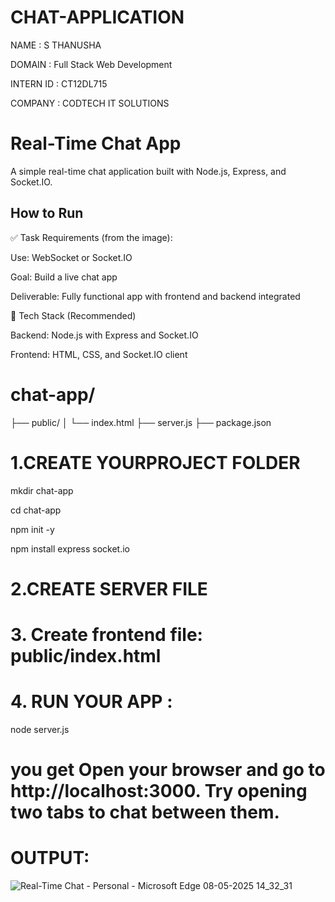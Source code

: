 # CHAT-APPLICATION

NAME : S THANUSHA

DOMAIN : Full Stack Web Development

INTERN ID : CT12DL715

COMPANY : CODTECH IT SOLUTIONS

# Real-Time Chat App

A simple real-time chat application built with Node.js, Express, and Socket.IO.

## How to Run

✅ Task Requirements (from the image):

Use: WebSocket or Socket.IO

Goal: Build a live chat app

Deliverable: Fully functional app with frontend and backend integrated


🔧 Tech Stack (Recommended)

Backend: Node.js with Express and Socket.IO

Frontend: HTML, CSS, and Socket.IO client

# chat-app/
├── public/
│   └── index.html
├── server.js
├── package.json

# 1.CREATE YOURPROJECT FOLDER

mkdir chat-app

cd chat-app

npm init -y

npm install express socket.io

# 2.CREATE SERVER FILE 

# 3. Create frontend file: public/index.html

# 4. RUN YOUR APP :
node server.js

# you get Open your browser and go to http://localhost:3000. Try opening two tabs to chat between them.


# OUTPUT:
![Real-Time Chat - Personal - Microsoft​ Edge 08-05-2025 14_32_31](https://github.com/user-attachments/assets/fa43f761-5dd5-4e77-a355-7b76720847a8)

